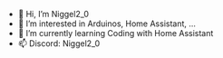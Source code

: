 - 👋 Hi, I’m Niggel2_0
- 👀 I’m interested in Arduinos, Home Assistant, ...
- 🌱 I’m currently learning Coding with Home Assistant
- 📫 Discord: Niggel2_0
